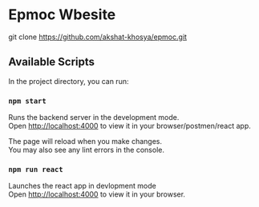 # Epmoc Wbesite

git clone https://github.com/akshat-khosya/epmoc.git

## Available Scripts

In the project directory, you can run:

### `npm start`

Runs the backend server in the development mode.\
Open [http://localhost:4000](http://localhost:3000) to view it in your browser/postmen/react app.

The page will reload when you make changes.\
You may also see any lint errors in the console.

### `npm run react`

Launches the react app in devlopment mode\
Open [http://localhost:4000](http://localhost:3000) to view it in your browser.



